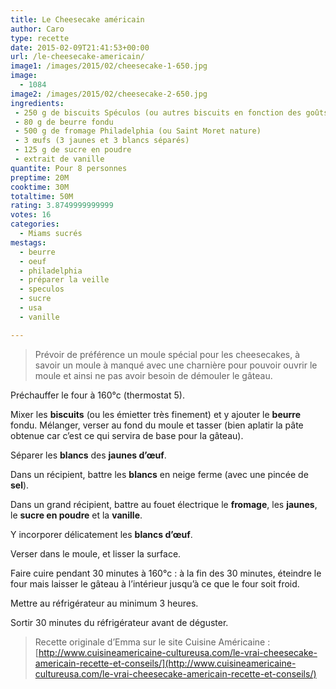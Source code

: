```yaml
---
title: Le Cheesecake américain
author: Caro
type: recette
date: 2015-02-09T21:41:53+00:00
url: /le-cheesecake-americain/
image1: /images/2015/02/cheesecake-1-650.jpg
image:
  - 1084
image2: /images/2015/02/cheesecake-2-650.jpg
ingredients:
 - 250 g de biscuits Spéculos (ou autres biscuits en fonction des goûts de type Petit Beurre par exemple)
 - 80 g de beurre fondu
 - 500 g de fromage Philadelphia (ou Saint Moret nature)
 - 3 œufs (3 jaunes et 3 blancs séparés)
 - 125 g de sucre en poudre
 - extrait de vanille
quantite: Pour 8 personnes
preptime: 20M
cooktime: 30M
totaltime: 50M
rating: 3.8749999999999
votes: 16
categories:
  - Miams sucrés
mestags:
  - beurre
  - oeuf
  - philadelphia
  - préparer la veille
  - speculos
  - sucre
  - usa
  - vanille

---
```

> Prévoir de préférence un moule spécial pour les cheesecakes, à savoir un moule à manqué avec une charnière pour pouvoir ouvrir le moule et ainsi ne pas avoir besoin de démouler le gâteau.

Préchauffer le four à 160°c (thermostat 5).

Mixer les **biscuits** (ou les émietter très finement) et y ajouter le **beurre** fondu. Mélanger, verser au fond du moule et tasser (bien aplatir la pâte obtenue car c&rsquo;est ce qui servira de base pour la gâteau).

Séparer les **blancs** des **jaunes d’œuf**.

Dans un récipient, battre les **blancs** en neige ferme (avec une pincée de **sel**).

Dans un grand récipient, battre au fouet électrique le **fromage**, les **jaunes**, le **sucre en poudre** et la **vanille**.

Y incorporer délicatement les **blancs d’œuf**.

Verser dans le moule, et lisser la surface.

Faire cuire pendant 30 minutes à 160°c : à la fin des 30 minutes, éteindre le four mais laisser le gâteau à l&rsquo;intérieur jusqu&rsquo;à ce que le four soit froid.

Mettre au réfrigérateur au minimum 3 heures.

Sortir 30 minutes du réfrigérateur avant de déguster.

> Recette originale d&rsquo;Emma sur le site Cuisine Américaine : [http://www.cuisineamericaine-cultureusa.com/le-vrai-cheesecake-americain-recette-et-conseils/](http://www.cuisineamericaine-cultureusa.com/le-vrai-cheesecake-americain-recette-et-conseils/)
